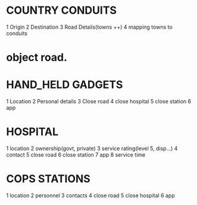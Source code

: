 <!-- THE STANDARD LAYOUT -->

#   COUNTRY CONDUITS
1   Origin
2   Destination
3   Road Details(towns ++)
4   mapping towns to conduits 
#   object road.

#   HAND_HELD GADGETS
1   Location
2   Personal details
3   Close road
4   close hospital
5   close station
6   app

#   HOSPITAL
1   location
2   ownership(govt, private)
3   service rating(level 5, disp...)
4   contact
5   close road
6   close station
7   app
8   service time

#   COPS STATIONS
1   location
2   personnel
3   contacts
4   close road
5   close hospital
6   app